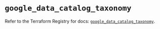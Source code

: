 # `google_data_catalog_taxonomy`

Refer to the Terraform Registry for docs: [`google_data_catalog_taxonomy`](https://registry.terraform.io/providers/hashicorp/google/5.29.1/docs/resources/data_catalog_taxonomy).
